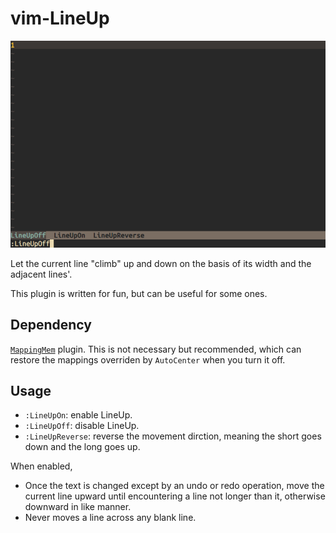 # vim-LineUp

![vim-LineUp-demo](https://github.com/Ace-Who/vim-LineUp/blob/master/demo/vim-LineUp-demo-003.gif)

Let the current line "climb" up and down on the basis of its width and the
adjacent lines'.

This plugin is written for fun, but can be useful for some ones.

## Dependency

[`MappingMem`](https://github.com/Ace-Who/vim-MappingMem) plugin. This
is not necessary but recommended, which can restore the mappings overriden by
`AutoCenter` when you turn it off.

## Usage

- `:LineUpOn`: enable LineUp.
- `:LineUpOff`: disable LineUp.
- `:LineUpReverse`: reverse the movement dirction, meaning the short goes down
and the long goes up.

When enabled,
     
- Once the text is changed except by an undo or redo operation, move the
current line upward until encountering a line not longer than it, otherwise
downward in like manner.
- Never moves a line across any blank line.
